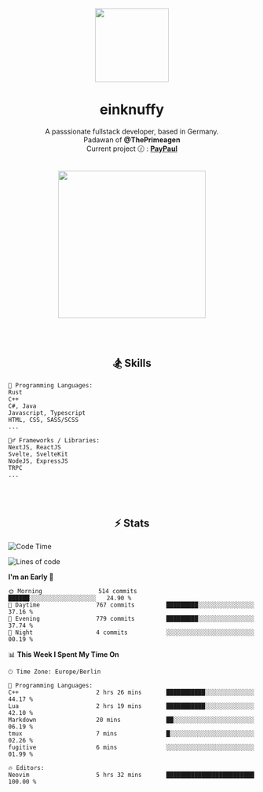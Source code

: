 <p align="center">
   <br />
   <a href="https://github.com/einKnuffy" target="_blank"><img width="150px" src="https://avatars.githubusercontent.com/u/66639485?s=400&u=fc9b6f7cbddb6dfbb93dc63483f7fc7aee75ac2e&v=4" /></a>
   <h1 align="center"><b>einknuffy</b></h1>
   <p align="center">A passsionate fullstack developer, based in Germany. <br/>
   Padawan of <b>@ThePrimeagen</b> <br/>
   Current project 🕜 : <b><a href="https://github.com/einKnuffy/paypaul">PayPaul</a></b><br/><br/>
      
   <p align="center">
      <img src="https://lanyard.cnrad.dev/api/675737917200662539" alt="" width="300px" /></p>
   </p>
</p>

<br/><br/>

<p align="center">
     <h2 align="center"><b>🏂 Skills</b></h2>
      <p align="center">
<!-- <p align="center"><b>That's it. Thanks for reading my profile 🤓</b></p>
<p align="center">
<img align="center" width="150px" src="https://i.kym-cdn.com/entries/icons/facebook/000/016/546/hidethepainharold.jpg" /></p><br/><br/> -->

```text
💬 Programming Languages:
Rust
C++
C#, Java
Javascript, Typescript
HTML, CSS, SASS/SCSS
...

🤹‍♂️ Frameworks / Libraries:
NextJS, ReactJS
Svelte, SvelteKit
NodeJS, ExpressJS
TRPC
...
```
</p>
</p>

<br/><br/>

<p align="center">
    <h2 align="center"><b>⚡ Stats</b></h2>
    <p align="center">

<!--START_SECTION:waka-->
![Code Time](http://img.shields.io/badge/Code%20Time-261%20hrs%2052%20mins-blue)

![Lines of code](https://img.shields.io/badge/From%20Hello%20World%20I%27ve%20Written-12.3%20million%20lines%20of%20code-blue)

**I'm an Early 🐤** 

```text
🌞 Morning                514 commits         ██████░░░░░░░░░░░░░░░░░░░   24.90 % 
🌆 Daytime                767 commits         █████████░░░░░░░░░░░░░░░░   37.16 % 
🌃 Evening                779 commits         █████████░░░░░░░░░░░░░░░░   37.74 % 
🌙 Night                  4 commits           ░░░░░░░░░░░░░░░░░░░░░░░░░   00.19 % 
```


📊 **This Week I Spent My Time On** 

```text
🕑︎ Time Zone: Europe/Berlin

💬 Programming Languages: 
C++                      2 hrs 26 mins       ███████████░░░░░░░░░░░░░░   44.17 % 
Lua                      2 hrs 19 mins       ███████████░░░░░░░░░░░░░░   42.10 % 
Markdown                 20 mins             ██░░░░░░░░░░░░░░░░░░░░░░░   06.19 % 
tmux                     7 mins              █░░░░░░░░░░░░░░░░░░░░░░░░   02.26 % 
fugitive                 6 mins              ░░░░░░░░░░░░░░░░░░░░░░░░░   01.99 % 

🔥 Editors: 
Neovim                   5 hrs 32 mins       █████████████████████████   100.00 % 
```


<!--END_SECTION:waka-->

   </p>
</p>

<br/>
